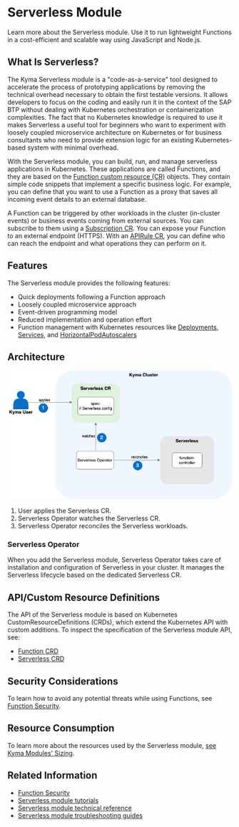 # Serverless Module

Learn more about the Serverless module. Use it to run lightweight Functions in a cost-efficient and scalable way using JavaScript and Node.js.

## What Is Serverless?

The Kyma Serverless module is a "code-as-a-service" tool designed to accelerate the process of prototyping applications by removing the technical overhead necessary to obtain the first testable versions. It allows developers to focus on the coding and easily run it in the context of the SAP BTP without dealing with Kubernetes orchestration or containerization complexities. The fact that no Kubernetes knowledge is required to use it makes Serverless a useful tool for beginners who want to experiment with loosely coupled microservice architecture on Kubernetes or for business consultants who need to provide extension logic for an existing Kubernetes-based system with minimal overhead.

With the Serverless module, you can build, run, and manage serverless applications in Kubernetes. These applications are called Functions, and they are based on the [Function custom resource (CR)](https://kyma-project.io/#/serverless-manager/user/resources/06-10-function-cr) objects. They contain simple code snippets that implement a specific business logic. For example, you can define that you want to use a Function as a proxy that saves all incoming event details to an external database.

A Function can be triggered by other workloads in the cluster (in-cluster events) or business events coming from external sources. You can subscribe to them using a [Subscription CR](https://kyma-project.io/#/eventing-manager/user/resources/subscription-cr). You can expose your Function to an external endpoint (HTTPS). With an [APIRule CR](https://kyma-project.io/#/api-gateway/user/custom-resources/apirule/04-10-apirule-custom-resource), you can define who can reach the endpoint and what operations they can perform on it.

## Features

The Serverless module provides the following features:

- Quick deployments following a Function approach
- Loosely coupled microservice approach
- Event-driven programming model
- Reduced implementation and operation effort
- Function management with Kubernetes resources like [Deployments](https://kubernetes.io/docs/concepts/workloads/controllers/deployment/), [Services](https://kubernetes.io/docs/concepts/services-networking/service/), and [HorizontalPodAutoscalers](https://kubernetes.io/docs/tasks/run-application/horizontal-pod-autoscale/)

## Architecture

![Serverless module diagram](../assets/svls_architecture_new.png)

1. User applies the Serverless CR.
2. Serverless Operator watches the Serverless CR.
3. Serverless Operator reconciles the Serverless workloads.

### Serverless Operator

When you add the Serverless module, Serverless Operator takes care of installation and configuration of Serverless in your cluster. It manages the Serverless lifecycle based on the dedicated Serverless CR.

## API/Custom Resource Definitions

The API of the Serverless module is based on Kubernetes CustomResourceDefinitions (CRDs), which extend the Kubernetes API with custom additions. To inspect the specification of the Serverless module API, see:

- [Function CRD](https://kyma-project.io/#/serverless-manager/user/resources/06-10-function-cr)
- [Serverless CRD](https://kyma-project.io/#/serverless-manager/user/resources/06-20-serverless-cr)

## Security Considerations

To learn how to avoid any potential threats while using Functions, see [Function Security](00-40-security-considerations.md).

## Resource Consumption

To learn more about the resources used by the Serverless module, [see Kyma Modules' Sizing](https://help.sap.com/docs/btp/sap-business-technology-platform/kyma-modules-sizing?locale=en-US#loio3a924906857b4f01969cb684ccd25309__section_serverless).

## Related Information

- [Function Security](00-40-security-considerations.md)
- [Serverless module tutorials](tutorials/README.md)
- [Serverless module technical reference](technical-reference/README.md)
- [Serverless module troubleshooting guides](troubleshooting-guides/README.md)
